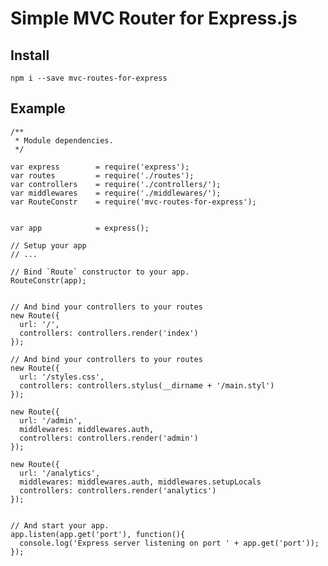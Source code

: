 # Simple MVC Router for Express.js


## Install

    npm i --save mvc-routes-for-express


## Example



    /**
     * Module dependencies.
     */

    var express        = require('express');
    var routes         = require('./routes');
    var controllers    = require('./controllers/');
    var middlewares    = require('./middlewares/');
    var RouteConstr    = require('mvc-routes-for-express');


    var app            = express();

    // Setup your app 
    // ... 

    // Bind `Route` constructor to your app.
    RouteConstr(app);


    // And bind your controllers to your routes
    new Route({
      url: '/',
      controllers: controllers.render('index')
    });

    // And bind your controllers to your routes
    new Route({
      url: '/styles.css',
      controllers: controllers.stylus(__dirname + '/main.styl')
    });

    new Route({
      url: '/admin',
      middlewares: middlewares.auth,
      controllers: controllers.render('admin')
    });

    new Route({
      url: '/analytics',
      middlewares: middlewares.auth, middlewares.setupLocals
      controllers: controllers.render('analytics')
    });


    // And start your app.
    app.listen(app.get('port'), function(){
      console.log('Express server listening on port ' + app.get('port'));
    });
